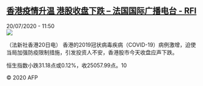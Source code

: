 <!--1595242477000-->
[香港疫情升温 港股收盘下跌 – 法国国际广播电台 - RFI](http://www.rfi.fr//cn/contenu/20200720-%E9%A6%99%E6%B8%AF%E7%96%AB%E6%83%85%E5%8D%87%E6%B8%A9-%E6%B8%AF%E8%82%A1%E6%94%B6%E7%9B%98%E4%B8%8B%E8%B7%8C)
------

<div>20/07/2020 - 11:50</div><img src="https://s.rfi.fr/media/display/dea3bfb6-ca73-11ea-bfa1-005056a98db9/w:310/p:16x9/eco0003b.200720175001.jpg"><div class="t-content__body u-clearfix"><div class="m-interstitial"></div><p>（法新社香港20日电）    香港的2019冠状病毒疾病（COVID-19）病例激增，迫使当局加强防疫限制措施，引发投资人不安，香港股市今天收盘应声下跌。</p><p>    恒生指数小跌31.18点或0.12%，收25057.99点。10</p><p></p><p class="t-copyright">© 2020 AFP</p>        </div>
